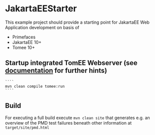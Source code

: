# JakartaEEStarter

This example project should provide a starting point for JakartaEE Web Application development on basis of 
- Primefaces
- JakartaEE 10+
- Tomee 10+

## Startup integrated TomEE Webserver (see [documentation](https://tomee.apache.org/latest/docs/developer/tools/maven/tomee.html) for further hints)
    ````
    mvn clean compile tomee:run
    ````

## Build

For executing a full build execute ``mvn clean site`` that generates e.g. an overview of the PMD test failures beneath other information at ``target/site/pmd.html``

